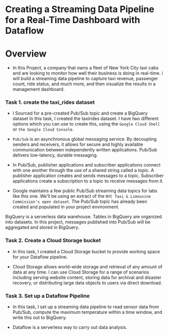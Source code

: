 # Creating a Streaming Data Pipeline for a Real-Time Dashboard with Dataflow

# Overview
- In this Project, a company that owns a fleet of New York City taxi cabs and are looking to monitor how well their business is doing in real-time. i will build a streaming data pipeline to capture taxi revenue, passenger count, ride status, and much more, and then visualize the results in a management dashboard.

### Task 1. create the taxi_rides dataset
- I Sourced for a pre-created Pub/Sub topic and create a BigQuery dataset
In this task, I created the taxirides dataset. I have two different options which you can use to create this, using the ``Google Cloud Shell`` or ``the Google Cloud Console``.

- ``Pub/Sub`` is an asynchronous global messaging service. By decoupling senders and receivers, it allows for secure and highly available communication between independently written applications. Pub/Sub delivers low-latency, durable messaging.

- In Pub/Sub, publisher applications and subscriber applications connect with one another through the use of a shared string called a topic. A publisher application creates and sends messages to a topic. Subscriber applications create a subscription to a topic to receive messages from it.

- Google maintains a few public Pub/Sub streaming data topics for labs like this one. We'll be using an extract of the ``NYC Taxi & Limousine Commission’s open dataset``. The Pub/Sub topic has already been created and populated in your project environment.

BigQuery is a serverless data warehouse. Tables in BigQuery are organized into datasets. In this project, messages published into Pub/Sub will be aggregated and stored in BigQuery.

### Task 2. Create a Cloud Storage bucket
- In this task, I created a Cloud Storage bucket to provide working space for your Dataflow pipeline.

- Cloud Storage allows world-wide storage and retrieval of any amount of data at any time. I can use Cloud Storage for a range of scenarios including serving website content, storing data for archival and disaster recovery, or distributing large data objects to users via direct download.

### Task 3. Set up a Dataflow Pipeline
- In this task, I set up a streaming data pipeline to read sensor data from Pub/Sub, compute the maximum temperature within a time window, and write this out to BigQuery.

- Dataflow is a serverless way to carry out data analysis.
